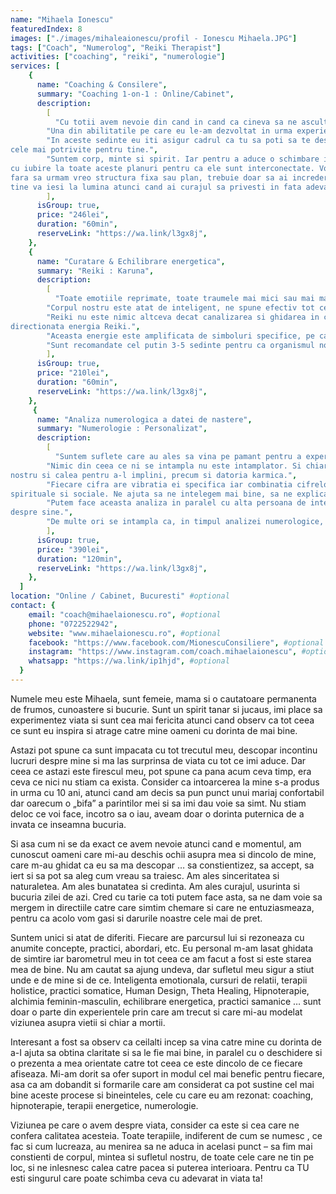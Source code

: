 ```yaml
---
name: "Mihaela Ionescu"
featuredIndex: 8
images: ["./images/mihaleaionescu/profil - Ionescu Mihaela.JPG"]
tags: ["Coach", "Numerolog", "Reiki Therapist"]
activities: ["coaching", "reiki", "numerologie"]
services: [
    {
      name: "Coaching & Consilere",
      summary: "Coaching 1-on-1 : Online/Cabinet",
      description:
        [
          "Cu totii avem nevoie din cand in cand ca cineva sa ne asculte, sa ne simtim intelesi, sa ne putem spune oful fara sa ne simtim judecati si avand un sentiment de siguranta ca tot ceea ce am exprimat ramane “acolo”. Si de cele mai multe ori, nu ne simtim confortabil sa facem asta cu prietenii sau familia. Nu pentru ca ei nu ne-ar dori binele, ci pentru ca tocmai acest bine ii face pe oameni sa isi dea cu parerea, sa emita judecati din dorinta de a empatiza cu tine, sa dea sfaturi … iar toate acestea ori iti aduc o stare de bine temporara care satisface doar ego-ul, ori este un adevar al lor impus involuntar asupra ta.",
        "Una din abilitatile pe care eu le-am dezvoltat in urma experientelor de viata, a formarilor pe care le-am facut si cea care m-a ajutat cel mai mult in lucrul cu mine, este aceea de a asculta, de a observa, de a comunica fara sa judec. Ceea ce suntem este rezultatul experientelor prin care am trecut, a credintelor pe care ni le-am format, a valorilor pe care le avem, si toate acestea ne fac sa vedem viata intr-un anume fel, avem o anume perspectiva a noastra, care uneori ne ajuta, alteori fara sa ne dam seama ne incurca.",
        "In aceste sedinte eu iti asigur cadrul ca tu sa poti sa te deschizi si impreuna sa identificam ce anume te doare cu adevarat, ce te tine pe loc, sa constientizezi si sa schimbi credintele care te limiteaza, sa poti sa privesti cu blandete si acceptare partile din tine care au stat pana acum in umbra si care ascund darurile tale. Intr-un cuvant, te ajut sa-ti schimbi perspectiva asupra ta si a vietii, astfel incat tu sa faci alegerile
cele mai potrivite pentru tine.",
        "Suntem corp, minte si spirit. Iar pentru a aduce o schimbare in viata noastra, avem nevoie sa ne uitam
cu iubire la toate aceste planuri pentru ca ele sunt interconectate. Vom face asta asa cum tu ai nevoie,
fara sa urmam vreo structura fixa sau plan, trebuie doar sa ai incredere ca tot ce este mai bun pentru
tine va iesi la lumina atunci cand ai curajul sa privesti in fata adevarul tau.",
        ],
      isGroup: true,
      price: "246lei",
      duration: "60min",
      reserveLink: "https://wa.link/l3gx8j",
    },
    {
      name: "Curatare & Echilibrare energetica",
      summary: "Reiki : Karuna",
      description:
        [
          "Toate emotiile reprimate, toate traumele mai mici sau mai mari prin care noi am trecut, impactul emotional al experientelor de viata dureroase, sunt stocate in corpul nostru la nivel energetic sub forma unor blocaje energetice de care nu suntem constienti. Afectiunile de care suferim reprezinta de fapt reactia corpului in fata unei acumulari de energie negativa (amprenta emotionala a traumelor) intr-o anumita zona si de aici manifestarea in plan fizic. Sau atunci cand exista o durere intr-o zona din corp, acolo s-a acumulat energie negativa care cere sa fie eliberata.",
        "Corpul nostru este atat de inteligent, ne spune efectiv tot ce avem nevoie sa stim si tot ce are nevoie. Si tot el are puterea de a se regenera, daca il ascultam si ii asiguram echilibrul necesar. Acest echilibru se realizeaza la nivel mental – prin modul in care vedem lucrurile, la nivel emotional – prin procesarea emotiilor reprimate si recunoasterea/trairea celor prezente, si la nivel energetic – prin asigurarea unui flux energetic optim de-a lungul canalelor, meridianelor, a centrilor energetici (chakre).",
        "Reiki nu este nimic altceva decat canalizarea si ghidarea in corpul unei persoane a unui aport de energie benefica, cu rolul de a elibera/curata zonele in care energia este blocata pentru ca fluxul firesc al energiei vitale sa fie restabilit. Mainile terapeutului emit aceasta energie, si scaneaza corpul pacientului de la nivelul chakrei coroana pana la nivelul chakrei radacina, de la o distanta de cca 5 cm. inteligenta noastra nativa preia aceasta energie si o dirijeza spre zonele care au cea mai mare nevoie, atat cat este necesar si cat ne este permis, in fiecare moment. Terapeutul este practic un canal de lumina prin care energia divina este transmisa si ghidata spre vindecarea fizica si emotionala a persoanei catre care este
directionata energia Reiki.",
        "Aceasta energie este amplificata de simboluri specifice, pe care terapeutul le dobandeste prin initiere, un fel de chei care deschid porti catre alte dimensiuni si aduc in aici si acum puterea lor. Mai presus, Karuna ne conecteaza la energia vindecatoare si plina de iubire a Arhanghelilor si a Fecioarei Maria, ceea ce face ca terapia sa fie una cu adevarat vindecatoare, pentru ca ne ajuta sa devenim constienti de CAUZA care sta la baza blocajelor noastre. Dar, chiar daca acest lucru nu ne este relevat de fiecare data (poate ca nu avem nevoie sa aducem la suprafata ceva din subconstient sau sa activam o trauma), procesul de curatare si echilibrare energetica are loc oricum.",
        "Sunt recomandate cel putin 3-5 sedinte pentru ca organismul nostru sa beneficieze pe deplin de aportul de energie primit, pentru a-l integra si coordona in modul optim vindecarii noastre. De asemenea, este posibil ca o serie de constientizari sa aiba loc pe parcursul acestor sedinte, motiv pentru care recomand, daca se simte nevoia, unei sustineri terapeutice psiho-emotionale.",
        ],
      isGroup: true,
      price: "210lei",
      duration: "60min",
      reserveLink: "https://wa.link/l3gx8j",
    },
     {
      name: "Analiza numerologica a datei de nastere",
      summary: "Numerologie : Personalizat",
      description:
        [
          "Suntem suflete care au ales sa vina pe pamant pentru a experimenta aceasta existenta, pentru a invata anumite lectii, pentru a plati anumite datorii karmice. La nastere uitam toate cele pe care sufletul nostru le-a ales insa mediul in care crestem , experientele prin care trecem, oamenii pe care ii intalnim, sunt exact acelea de care avem nevoie pentru a ne implini destinul.",
        "Nimic din ceea ce ni se intampla nu este intamplator. Si chiar data in care ne-am nascut, prin cifrele pe care le contine, ne ofera anumite trasaturi, abilitati, inclinatii, aptitudini, ne vorbeste despre vulnerabilitatile noastre si ne arata catre ce ne indraptam in aceasta viata – despre ce este destinul
nostru si calea pentru a-l implini, precum si datoria karmica.",
        "Fiecare cifra are vibratia ei specifica iar combinatia cifrelor din matrita psiho-energo-informationala ce se creeaza plecand de la cifrul numeric personal, ne ofera foarte multe informatii despre ce este important pentru noi, cum suntem perceputi de altii, relatia cu parintii si cu lumea, aspecte materiale,
spirituale si sociale. Ne ajuta sa ne intelegem mai bine, sa ne explicam anumite lucruri despre noi , sa vedem ce avem de facut pe calea destinului nostru si unde ne aflam in acest moment.",
        "Putem face aceasta analiza in paralel cu alta persoana de interes pentru noi, si vedem astfel cum si de ce ne-am atras, compatibilitatile/diferentele existente, cum se intersecteaza caile noastre, fiind o modalitate excelenta de a-l intelege si cunoaste mai bine pe celalalt, dincolo de ce fiecare declara
despre sine.",
        "De multe ori se intampla ca, in timpul analizei numerologice, sa apara o serie de constientizari , sa devina clar ce are omul de facut in viata sa, este un instrument deosebit de util care iti poate simplifica viata pentru ca iti “traduce” din tainele sufletului tau.",
        ],
      isGroup: true,
      price: "390lei",
      duration: "120min",
      reserveLink: "https://wa.link/l3gx8j",
    },
  ]
location: "Online / Cabinet, Bucuresti" #optional
contact: {
    email: "coach@mihaelaionescu.ro", #optional
    phone: "0722522942",
    website: "www.mihaelaionescu.ro", #optional
    facebook: "https://www.facebook.com/MionescuConsiliere", #optional
    instagram: "https://www.instagram.com/coach.mihaelaionescu", #optional
    whatsapp: "https://wa.link/ip1hjd", #optional
  }
---
```


Numele meu este Mihaela, sunt femeie, mama si o cautatoare permanenta de frumos, cunoastere si bucurie. Sunt un spirit tanar si jucaus, imi place sa experimentez viata si sunt cea mai fericita atunci cand observ ca tot ceea ce sunt eu inspira si atrage catre mine oameni cu dorinta de mai bine. 

Astazi pot spune ca sunt impacata cu tot trecutul meu, descopar incontinu lucruri despre mine si ma las surprinsa de viata cu tot ce imi aduce. Dar ceea ce astazi este firescul meu, pot spune ca pana acum ceva timp, era ceva ce nici nu stiam ca exista. Consider ca intoarcerea la mine s-a produs in urma cu 10 ani, atunci cand am decis sa pun punct unui mariaj confortabil dar oarecum o „bifa” a parintilor mei si sa imi dau voie sa simt. Nu stiam deloc ce voi face, incotro sa o iau, aveam doar o dorinta puternica de a invata ce inseamna bucuria.

Si asa cum ni se da exact ce avem nevoie atunci cand e momentul, am cunoscut oameni care mi-au deschis ochii asupra mea si dincolo de mine, care m-au ghidat ca eu sa ma descopar … sa constientizez, sa accept, sa iert si sa pot sa aleg cum vreau sa traiesc.
Am ales sinceritatea si naturaletea. Am ales bunatatea si credinta. Am ales curajul, usurinta si bucuria zilei de azi. Cred cu tarie ca toti putem face asta, sa ne dam voie sa mergem in directiile catre care simtim chemare si care ne entuziasmeaza, pentru ca acolo vom gasi si darurile noastre cele mai de pret. 

Suntem unici si atat de diferiti. Fiecare are parcursul lui si rezoneaza cu anumite concepte, practici, abordari, etc. Eu personal m-am lasat ghidata de simtire iar barometrul  meu in tot ceea ce am facut a fost si este starea mea de bine. Nu am cautat sa ajung undeva, dar sufletul meu sigur a stiut unde e de mine si de ce. Inteligenta emotionala, cursuri de relatii, terapii holistice, practici somatice, Human Design, Theta Healing, Hipnoterapie, alchimia feminin-masculin, echilibrare energetica, practici samanice … sunt doar o parte din experientele prin care am trecut si care mi-au modelat viziunea asupra vietii si chiar a mortii.

Interesant a fost sa observ ca ceilalti incep sa vina catre mine cu dorinta de a-I ajuta sa obtina claritate si sa le fie mai bine, in paralel cu o deschidere si o prezenta a mea orientate catre tot ceea ce este dincolo de ce fiecare afiseaza. Mi-am dorit sa ofer suport in modul cel mai benefic pentru fiecare, asa ca am dobandit si formarile care am considerat ca pot sustine cel mai bine aceste procese si bineinteles, cele cu care eu am rezonat: coaching, hipnoterapie, terapii energetice, numerologie. 

Viziunea pe care o avem despre viata,  consider ca este si cea care ne confera calitatea acesteia. Toate terapiile, indiferent de cum se numesc , ce fac si cum lucreaza, au menirea sa ne aduca in acelasi punct – sa fim mai constienti de corpul, mintea si sufletul nostru, de toate cele care ne tin pe loc, si ne inlesnesc calea catre pacea si puterea interioara. Pentru ca TU esti singurul care poate schimba ceva cu adevarat in viata ta!
